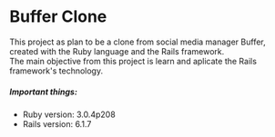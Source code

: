 # Buffer Clone
This project as plan to be a clone from social media manager Buffer, created with the Ruby language and the Rails framework.<br>
The main objective from this project is learn and aplicate the Rails framework's technology.

##### Important things:
* Ruby version: 3.0.4p208
* Rails version: 6.1.7
